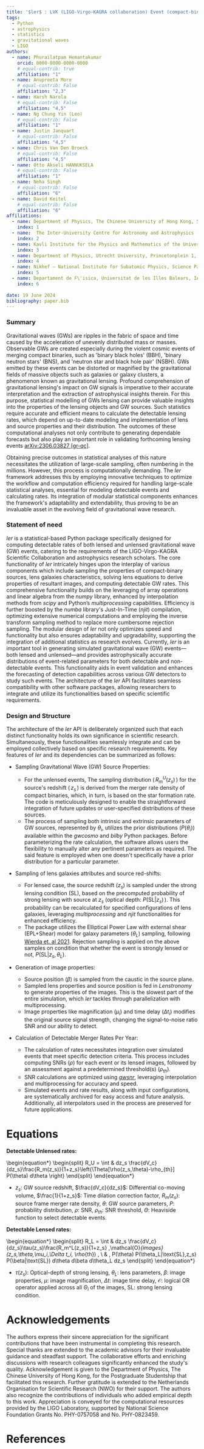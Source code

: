 ```yaml
---
title: '$ler$ : LVK (LIGO-Virgo-KAGRA collaboration) Event (compact-binary mergers) Rate calculator and simulator'
tags:
  - Python
  - astrophysics
  - statistics
  - gravitational waves
  - LIGO
authors:
  - name: Phurailatpam Hemantakumar
    orcid: 0000-0000-0000-0000
    # equal-contrib: true
    affiliation: "1"
  - name: Anupreeta More
    # equal-contrib: False
    affiliation: "2,3"
  - name: Harsh Narola
    # equal-contrib: False
    affiliation: "4,5"
  - name: Ng Chung Yin (Leo)
    # equal-contrib: False 
    affiliation: "1"
  - name: Justin Janquart
    # equal-contrib: False 
    affiliation: "4,5"
  - name: Chris Van Den Broeck
    # equal-contrib: False 
    affiliation: "4,5"
  - name: Otto Akseli HANNUKSELA 
    # equal-contrib: False 
    affiliation: "1"
  - name: Neha Singh
    # equal-contrib: False
    affiliation: "6"
  - name: David Keitel
    # equal-contrib: False
    affiliation: "6"
affiliations:
  - name: Department of Physics, The Chinese University of Hong Kong, Shatin, New Territories, Hong Kong
    index: 1
  - name:  The Inter-University Centre for Astronomy and Astrophysics (IUCAA), Post Bag 4, Ganeshkhind, Pune 411007, India
    index: 2
  - name: Kavli Institute for the Physics and Mathematics of the Universe (IPMU), 5-1-5 Kashiwanoha, Kashiwa-shi, Chiba 277-8583, Japan
    index: 3
  - name: Department of Physics, Utrecht University, Princetonplein 1, 3584 CC Utrecht, The Netherlands
    index: 4
  - name: Nikhef – National Institute for Subatomic Physics, Science Park, 1098 XG Amsterdam, The Netherlands
    index: 5
  - name: Departament de F\'isica, Universitat de les Illes Balears, IAC3-IEEC, Crta. Valldemossa km 7.5, E-07122 Palma, Spain
    index: 6
  
date: 19 June 2024
bibliography: paper.bib
---
```


### Summary

Gravitational waves (GWs) are ripples in the fabric of space and time caused by the acceleration of unevenly distributed mass or masses. Observable GWs are created especially during the violent cosmic events of merging compact binaries, such as 'binary black holes' (BBH), 'binary neutron stars' (BNS), and 'neutron star and black hole pair' (NSBH). GWs emitted by these events can be distorted or magnified by the gravitational fields of massive objects such as galaxies or galaxy clusters, a phenomenon known as gravitational lensing. Profound comprehension of gravitational lensing's impact on GW signals is imperative to their accurate interpretation and the extraction of astrophysical insights therein. For this purpose, statistical modelling of GWs lensing can provide valuable insights into the properties of the lensing objects and GW sources. Such statistics require accurate and efficient means to calculate the detectable lensing rates, which depend on up-to-date modeling and implementation of lens and source properties and their distribution. The outcomes of these computational analyses not only contribute to generating dependable forecasts but also play an important role in validating forthcoming lensing events [arXiv:2306.03827 [gr-qc]](https://arxiv.org/abs/2306.03827).

Obtaining precise outcomes in statistical analyses of this nature necessitates the utilization of large-scale sampling, often numbering in the millions. However, this process is computationally demanding. The $ler$ framework addresses this by employing innovative techniques to optimize the workflow and computation efficiency required for handling large-scale statistical analyses, essential for modeling detectable events and calculating rates. Its integration of modular statistical components enhances the framework's adaptability and extendability, thus proving to be an invaluable asset in the evolving field of gravitational wave research.

<!-- The $ler$ framework employs innovative techniques to vectorize and parallelize the workflow efficiently. Additionally, it simplifies calculations through the utilization of interpolation and linear algebra. A further challenge entailed the seamless integration of disparate statistical components in a modular manner that facilitates adaptability, upgradability, and extendability. The $ler$ framework effectively addresses these complexities, offering user-friendly features that ensure seamless compatibility with other associated software packages. -->

<!-- Obtaining precise outcomes in statistical analyses of this nature necessitates the utilization of large-scale sampling, often numbering in the millions. However, this process is computationally demanding. The ler framework employs innovative techniques to vectorize and parallelize the workflow efficiently. Additionally, it simplifies calculations through the utilization of interpolation and linear algebra. A further challenge entailed the seamless integration of disparate statistical components in a modular manner that facilitates adaptability, upgradability, and extendability. The ler framework effectively addresses these complexities, offering user-friendly features that ensure seamless compatibility with other associated software packages. -->

### Statement of need

$ler$ is a statistical-based Python package specifically designed for computing detectable rates of both lensed and unlensed gravitational wave (GW) events, catering to the requirements of the LIGO-Virgo-KAGRA Scientific Collaboration and astrophysics research scholars. The core functionality of $ler$ intricately hinges upon the interplay of various components which include sampling the properties of compact-binary sources, lens galaxies characteristics, solving lens equations to derive properties of resultant images, and computing detectable GW rates. This comprehensive functionality builds on the leveraging of array operations and linear algebra from the *numpy* library, enhanced by interpolation methods from *scipy* and Python’s *multiprocessing* capabilities. Efficiency is further boosted by the *numba* library's Just-In-Time (*njit*) compilation, optimizing extensive numerical computations and employing the inverse transform sampling method to replace more cumbersome rejection sampling. The modular design of $ler$ not only optimizes speed and functionality but also ensures adaptability and upgradability, supporting the integration of additional statistics as research evolves. Currently, $ler$ is an important tool in generating simulated gravitational wave (GW) events—both lensed and unlensed—and provides astrophysically accurate distributions of event-related parameters for both detectable and non-detectable events. This functionality aids in event validation and enhances the forecasting of detection capabilities across various GW detectors to study such events. The architecture of the $ler$ API facilitates seamless compatibility with other software packages, allowing researchers to integrate and utilize its functionalities based on specific scientific requirements.

<!-- $ler$ is a statistical-based Python package whose core function is designed for the computation of detectable rates pertaining to both lensed and unlensed gravitational wave (GW) events. The holistic functionality of the package is built upon leveraging array operations and linear algebra from the *numpy* library, complemented by interpolation methods from *scipy* and Python’s native *multiprocessing* capabilities. The software's efficiency is notably enhanced by the *numba* library's Just-In-Time (*njit*, n: no-python mode) compilation, which dynamically converts Python and NumPy code into machine code, thereby optimizing performance in numerical computations involving extensive loops and array operations. Predominantly, $ler$ employs the inverse transform sampling method, utilizing interpolated inverse cumulative distribution functions (CDFs). This approach eschews the need for rejection sampling, which often requires numerous loops and the handling of relatively tedious probability density functions (PDFs) of the sampled parameters. The overall design of the package optimizes both speed and functionality while upholding user-friendliness. The ler software has been developed to cater to the requirements of both the LIGO-Virgo-KAGRA Scientific Collaboration and research scholars engaged in astrophysics studies. It is currently used in generating detectable lensing events and GW lensing rates with the available information on current and future detectors. The results will predict the capacity of various detectors to detect and study such lensing events. Statistics generated from $ler$ will be used in event validation for the ongoing effort to detect lensed GWs. Lastly, $ler$ was designed with upgradability in mind to include additional statistics as required by the related research. -->

### Design and Structure

The architecture of the $ler$ API is deliberately organized such that each distinct functionality holds its own significance in scientific research. Simultaneously, these functionalities seamlessly integrate and can be employed collectively based on specific research requirements. Key features of $ler$ and its dependencies can be summarized as follows:

- Sampling Gravitational Wave (GW) Source Properties:
    * For the unlensed events, The sampling distribution $(\,R_m^U(z_s)\,)$ for the source's redshift $(\,z_s\,)$ is derived from the merger rate density of compact binaries, which, in turn, is based on the star formation rate. The code is meticulously designed to enable the straightforward integration of future updates or user-specified distributions of these sources.
    * The process of sampling both intrinsic and extrinsic parameters of GW sources, represented by $\theta_i$, utilizes the prior distributions $(P(\theta_i))$ available within the *gwcosmo* and *bilby* Python packages. Before parameterizing the rate calculation, the software allows users the flexibility to manually alter any pertinent parameters as required. The said feature is employed when one doesn't specifically have a prior distribution for a particular parameter.

- Sampling of lens galaxies attributes and source red-shifts:
    * For lensed case, the source redshift $(z_s)$ is sampled under the strong lensing condition $(\text{SL})$, based on the precomputed probability of strong lensing with source at $z_s$ $(\text{optical depth: }P\left(\text{SL}|z_s\right)\,)$. This probability can be recalculated for specified configurations of lens galaxies, leveraging *multiprocessing* and *njit* functionalities for enhanced efficiency.
    * The package utilizes the Elliptical Power Law with external shear (EPL+Shear) model for galaxy parameters $(\theta_L)$ sampling, following [Wierda et. al 2021](https://arxiv.org/abs/2106.06303). Rejection sampling is applied on the above samples on condition that whether the event is strongly lensed or not, $P\left(\text{SL}|z_s,\theta_L\right)$.

- Generation of image properties:
    * Source position $(\beta)$ is sampled from the caustic in the source plane.
    * Sampled lens properties and source position is fed in *Lenstronomy* to generate properties of the images. This is the slowest part of the entire simulation, which $ler$ tackles through parallelization with multiprocessing.
    * Image properties like magnification $(\mu_i)$ and time delay ($\Delta t_i$) modifies the original source signal strength, changing the signal-to-noise ratio SNR and our ability to detect.

- Calculation of Detectable Merger Rates Per Year:
    * The calculation of rates necessitates integration over simulated events that meet specific detection criteria. This process includes computing SNRs $(\rho)$ for each event or its lensed images, followed by an assessment against a predetermined threshold(s) $(\rho_{th})$.
    * SNR calculations are optimized using [*gwsnr*](https://github.com/hemantaph/gwsnr), leveraging interpolation and multiprocessing for accuracy and speed.
    * Simulated events and rate results, along with input configurations, are systematically archived for easy access and future analysis. Additionally, all interpolators used in the process are preserved for future applications.

# Equations

$\textbf{Detectable Unlensed rates:}$

\begin{equation*}
\begin{split}
R_U = \int & dz_s \frac{dV_c}{dz_s}\frac{R_m(z_s)}{1+z_s}\left\{\Theta[\rho(z_s,\theta)-\rho_{th}] P(\theta) d\theta \right\}
\end{split}
\end{equation*}

* $z_s$: GW source redshift, $\frac{dV_c}{dz_s}$: Differential co-moving volume, $\frac{1}{1+z_s}$: Time dilation correction factor, $R_m(z_s)$: source frame merger rate density, $\theta$: GW source parameters, $P$: probability distribution, $\rho$: SNR, $\rho_{th}$: SNR threshold, $\Theta$: Heaviside function to select detectable events.

$\textbf{Detectable Lensed rates:}$

\begin{equation*}
\begin{split}
R_L = \int & dz_s \frac{dV_c}{dz_s}\tau(z_s)\frac{R_m^L(z_s)}{1+z_s} \,\mathcal{O}_{images}(z_s,\theta,\mu_i,\Delta t_i, \rho_{th}) \, \\ 
& \, P(\theta) P(\theta_L|\text{SL},z_s) P(\beta|\text{SL}) d\theta d\beta d\theta_L dz_s 
\end{split}
\end{equation*}

* $\tau(z_s)$: Optical-depth of strong lensing, $\theta_L$: lens parameters, $\beta$: image properties, $\mu$: image magnification, $\Delta t$: image time delay, $\mathcal{O}$: logical OR operator applied across all $\Theta_i$ of the images, $\text{SL}$: strong lensing condition.

# Acknowledgements

The authors express their sincere appreciation for the significant contributions that have been instrumental in completing this research. Special thanks are extended to the academic advisors for their invaluable guidance and steadfast support. The collaborative efforts and enriching discussions with research colleagues significantly enhanced the study's quality. Acknowledgement is given to the Department of Physics, The Chinese University of Hong Kong, for the Postgraduate Studentship that facilitated this research. Further gratitude is extended to the Netherlands Organisation for Scientific Research (NWO) for their support. The authors also recognize the contributions of individuals who added empirical depth to this work. Appreciation is conveyed for the computational resources provided by the LIGO Laboratory, supported by National Science Foundation Grants No. PHY-0757058 and No. PHY-0823459.

# References